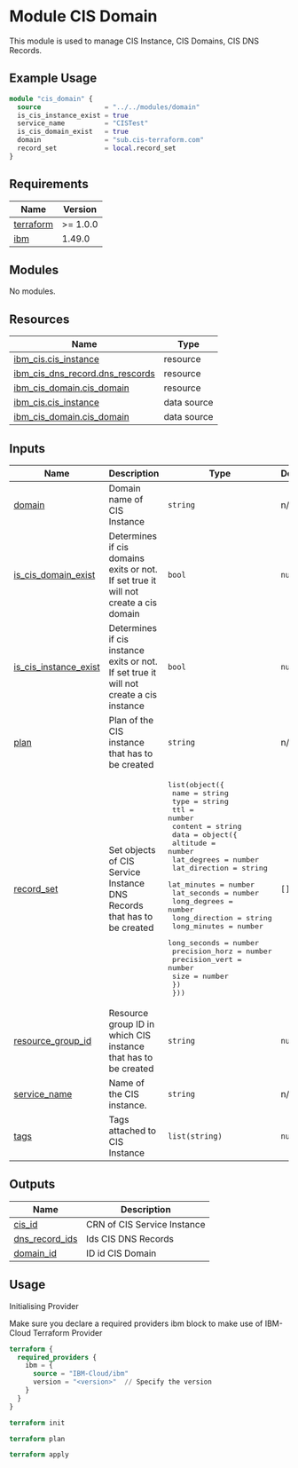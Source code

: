 # Module CIS Domain

This module is used to manage CIS Instance, CIS Domains, CIS DNS Records.

## Example Usage

```terraform
module "cis_domain" {
  source                = "../../modules/domain"
  is_cis_instance_exist = true
  service_name          = "CISTest"
  is_cis_domain_exist   = true
  domain                = "sub.cis-terraform.com"
  record_set            = local.record_set
}

```

<!-- BEGINNING OF PRE-COMMIT-TERRAFORM DOCS HOOK -->
## Requirements

| Name | Version |
|------|---------|
| <a name="requirement_terraform"></a> [terraform](#requirement\_terraform) | >= 1.0.0 |
| <a name="requirement_ibm"></a> [ibm](#requirement\_ibm) | 1.49.0 |

## Modules

No modules.

## Resources

| Name | Type |
|------|------|
| [ibm_cis.cis_instance](https://registry.terraform.io/providers/IBM-Cloud/ibm/1.49.0/docs/resources/cis) | resource |
| [ibm_cis_dns_record.dns_rescords](https://registry.terraform.io/providers/IBM-Cloud/ibm/1.49.0/docs/resources/cis_dns_record) | resource |
| [ibm_cis_domain.cis_domain](https://registry.terraform.io/providers/IBM-Cloud/ibm/1.49.0/docs/resources/cis_domain) | resource |
| [ibm_cis.cis_instance](https://registry.terraform.io/providers/IBM-Cloud/ibm/1.49.0/docs/data-sources/cis) | data source |
| [ibm_cis_domain.cis_domain](https://registry.terraform.io/providers/IBM-Cloud/ibm/1.49.0/docs/data-sources/cis_domain) | data source |

## Inputs

| Name | Description | Type | Default | Required |
|------|-------------|------|---------|:--------:|
| <a name="input_domain"></a> [domain](#input\_domain) | Domain name of CIS Instance | `string` | n/a | yes |
| <a name="input_is_cis_domain_exist"></a> [is\_cis\_domain\_exist](#input\_is\_cis\_domain\_exist) | Determines if cis domains exits or not. If set true it will not create a cis domain | `bool` | `null` | no |
| <a name="input_is_cis_instance_exist"></a> [is\_cis\_instance\_exist](#input\_is\_cis\_instance\_exist) | Determines if cis instance exits or not. If set true it will not create a cis instance | `bool` | `null` | no |
| <a name="input_plan"></a> [plan](#input\_plan) | Plan of the CIS instance that has to be created | `string` | n/a | yes |
| <a name="input_record_set"></a> [record\_set](#input\_record\_set) | Set objects of CIS Service Instance DNS Records that has to be created | <pre>list(object({<br>    name    = string<br>    type    = string<br>    ttl     = number<br>    content = string<br>    data = object({<br>      altitude       = number<br>      lat_degrees    = number<br>      lat_direction  = string<br>      lat_minutes    = number<br>      lat_seconds    = number<br>      long_degrees   = number<br>      long_direction = string<br>      long_minutes   = number<br>      long_seconds   = number<br>      precision_horz = number<br>      precision_vert = number<br>      size           = number<br>    })<br>  }))</pre> | `[]` | no |
| <a name="input_resource_group_id"></a> [resource\_group\_id](#input\_resource\_group\_id) | Resource group ID in which CIS instance that has to be created | `string` | `null` | no |
| <a name="input_service_name"></a> [service\_name](#input\_service\_name) | Name of the CIS instance. | `string` | n/a | yes |
| <a name="input_tags"></a> [tags](#input\_tags) | Tags attached to CIS Instance | `list(string)` | `null` | no |

## Outputs

| Name | Description |
|------|-------------|
| <a name="output_cis_id"></a> [cis\_id](#output\_cis\_id) | CRN of CIS Service Instance |
| <a name="output_dns_record_ids"></a> [dns\_record\_ids](#output\_dns\_record\_ids) | Ids CIS DNS Records |
| <a name="output_domain_id"></a> [domain\_id](#output\_domain\_id) | ID id CIS Domain |
<!-- END OF PRE-COMMIT-TERRAFORM DOCS HOOK -->

## Usage

Initialising Provider

Make sure you declare a required providers ibm block to make use of IBM-Cloud Terraform Provider

```terraform
terraform {
  required_providers {
    ibm = {
      source = "IBM-Cloud/ibm"
      version = "<version>"  // Specify the version
    }
  }
}
```

```terraform
terraform init
```

```terraform
terraform plan
```

```terraform
terraform apply
```
